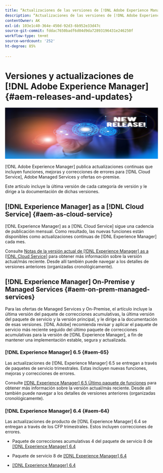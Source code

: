 ```yaml
---
title: “Actualizaciones de las versiones de [!DNL Adobe Experience Manager]”
description: “Actualizaciones de las versiones de [!DNL Adobe Experience Manager]”
contentOwner: AK
exl-id: 103e1c40-364e-450d-92d3-6b952e33d47c
source-git-commit: fddac7650badf6d04d9da72893196431e246250f
workflow-type: tm+mt
source-wordcount: '252'
ht-degree: 85%

---
```


# Versiones y actualizaciones de [!DNL Adobe Experience Manager] {#aem-releases-and-updates}

![[!DNL Experience Manager]Nuevas versiones](assets/new-aem-releases1.jpeg)

[!DNL Adobe Experience Manager] publica actualizaciones continuas que incluyen funciones, mejoras y correcciones de errores para [!DNL Cloud Service], Adobe Managed Services y ofertas on-premise.

Este artículo incluye la última versión de cada categoría de versión y le dirige a la documentación de dichas versiones.

## [!DNL Experience Manager] as a [!DNL Cloud Service] {#aem-as-cloud-service}

[!DNL Experience Manager] as a [!DNL Cloud Service] sigue una cadencia de publicación mensual. Como resultado, las nuevas funciones están disponibles como actualizaciones continuas de [!DNL Experience Manager] cada mes.

Consulte [Notas de la versión actual de [!DNL Experience Manager] as a [!DNL Cloud Service]](https://experienceleague.adobe.com/docs/experience-manager-cloud-service/release-notes/release-notes/release-notes-current.html?lang=es) para obtener más información sobre la versión actual/más reciente. Desde allí también puede navegar a los detalles de versiones anteriores (organizadas cronológicamente).

## [!DNL Experience Manager] On-Premise y Managed Services {#aem-on-prem-managed-services}

Para las ofertas de Managed Services y On-Premise, el artículo incluye la última versión del paquete de correcciones acumulativas, la última versión del paquete de servicio y la versión principal, y le dirige a la documentación de esas versiones. [!DNL Adobe] recomienda revisar y aplicar el paquete de servicio más reciente seguido del último paquete de correcciones acumulativas para la versión de [!DNL Experience Manager], a fin de mantener una implementación estable, segura y actualizada.

### [!DNL Experience Manager] 6.5 {#aem-65}

Las actualizaciones de [!DNL Experience Manager] 6.5 se entregan a través de paquetes de servicio trimestrales. Estas incluyen nuevas funciones, mejoras y correcciones de errores.

Consulte [[!DNL Experience Manager] 6.5 Último paquete de funciones](https://experienceleague.adobe.com/docs/experience-manager-65/release-notes/release-notes.html?lang=es) para obtener más información sobre la versión actual/más reciente. Desde allí también puede navegar a los detalles de versiones anteriores (organizadas cronológicamente).

### [!DNL Experience Manager] 6.4 {#aem-64}

Las actualizaciones de producto de [!DNL Experience Manager] 6.4 se entregan a través de los CFP trimestrales. Estos incluyen correcciones de errores.

* Paquete de correcciones acumulativas 4 del paquete de servicio 8 de [[!DNL Experience Manager] 6.4](https://experienceleague.adobe.com/docs/experience-manager-64/release-notes/cfp-release-notes.html?lang=es)

* Paquete de servicio 8 de [[!DNL Experience Manager]  6.4](https://experienceleague.adobe.com/docs/experience-manager-64/release-notes/sp-release-notes.html?lang=es)

* [[!DNL Experience Manager] 6.4](https://experienceleague.adobe.com/docs/experience-manager-64/release-notes/release-notes.html?lang=es)
